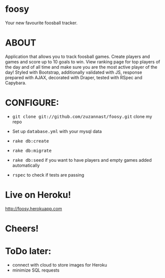 # foosy
Your new favourite foosball tracker. 

# ABOUT
Application that allows you to track foosball games. Create players and games and score up to 10 goals to win. View ranking page for top players of the day and of all time and make sure you are the most active player of the day! Styled with Bootstrap, additionally validated with JS, response prepared with AJAX, decorated with Draper, tested with RSpec and Capybara.

# CONFIGURE:

* <tt>git clone git://github.com/zuzannast/foosy.git</tt> clone my repo

* Set up <tt>database.yml</tt> with your mysql data

* <tt>rake db:create</tt>

* <tt>rake db:migrate</tt>

* <tt>rake db:seed</tt> if you want to have players and empty games added automatically

* <tt>rspec</tt> to check if tests are passing

# Live on Heroku!
http://foosy.herokuapp.com

# Cheers!

# ToDo later:
* connect with cloud to store images for Heroku
* minimize SQL requests
